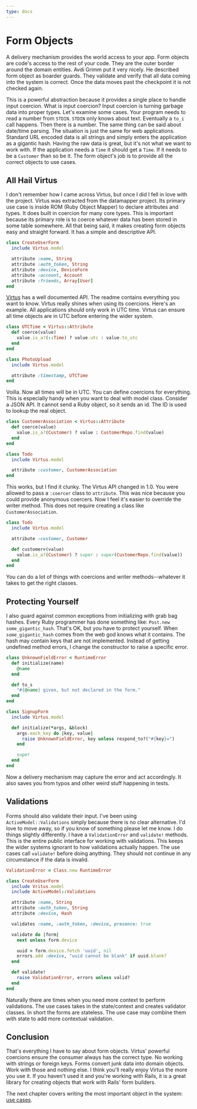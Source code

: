 ```yaml
---
type: docs
---
```


# Form Objects

A delivery mechanism provides the world access to your app. Form
objects are code's access to the rest of your code. They are the outer
border around the domain entities. Avdi Grimm put it very nicely. He
described form object as boarder guards. They validate and verify that
all data coming into the system is correct. Once the data moves past
the checkpoint it is not checked again.

This is a powerful abstraction because it provides a single place to
handle input coercion. What is input coercion? Input coercion is
turning garbage data into proper types. Let's examine some cases. Your
program needs to read a number from `STDIN`. `STDIN` only knows about
text. Eventually a `to_i` call happens. Then there is a number. The
same thing can be said about date/time parsing. The situation is just
the same for web applications. Standard URL encoded data is all
strings and simply enters the application as a gigantic hash.  Having
the raw data is great, but it's not what we want to work with.  If the
application needs a `Time` it should get a `Time`. If it needs to be a
`Customer` than so be it. The form object's job is to provide all the
correct objects to use cases.

## All Hail Virtus

I don't remember how I came across Virtus, but once I did I fell in
love with the project. Virtus was extracted from the datamapper
project. Its primary use case is inside ROM (Ruby Object Mapper) to
declare attributes and types. It does built in coercion for many core
types. This is important because its primary role is to coerce
whatever data has been stored in some table somewhere. All that being
said, it makes creating form objects easy and straight forward.  It
has a simple and descriptive API.

```ruby
class CreateUserForm
  include Virtus.model

  attribute :name, String
  attribute :auth_token, String
  attribute :device, DeviceForm
  attribute :account, Account
  attribute :friends, Array[User]
end
```

[Virtus](https://github.com/solnic/virtus) has a well documented API.
The readme contains everything you want to know. Virtus really shines
when using its coercions. Here's an example. All applications should
only work in UTC time. Virtus can ensure all time objects are in UTC
before entering the wider system.

```ruby
class UTCTime < Virtus::Attribute
  def coerce(value)
    value.is_a?(::Time) ? value.utc : value.to_utc
  end
end

class PhotoUpload
  include Virtus.model

  attribute :timestamp, UTCTime
end
```

Voilla. Now all times will be in UTC. You can define coercions for
everything. This is especially handy when you want to deal with model
class. Consider a JSON API. It cannot send a Ruby object, so it sends
an id. The ID is used to lookup the real object.

```ruby
class CustomerAssociation < Virtus::Attribute
  def coerce(value)
    value.is_a?(Customer) ? value : CustomerRepo.find(value)
  end
end

class Todo
  include Virtus.model

  attribute :customer, CustomerAssociation
end
```

This works, but I find it clunky. The Virtus API changed in 1.0. You
were allowed to pass a `:coercer` class to `attribute`.  This was nice
because you could provide anonymous coercers.  Now I feel it's easier
to override the writer method. This does not require creating a class
like `CustomerAssociation`.

```ruby
class Todo
  include Virtus.model

  attribute :customer, Customer

  def customer=(value)
    value.is_a?(Customer) ? super : super(CustomerRepo.find(value))
  end
end
```

You can do a lot of things with coercions and writer methods--whatever
it takes to get the right classes.

## Protecting Yourself

I also guard against common exceptions from initializing with grab bag
hashes. Every Ruby programmer has done something like: `Post.new
some_gigantic_hash`. That's OK, but you have to protect yourself.
When `some_gigantic_hash` comes from the web god knows what it
contains. The hash may contain keys that are not implemented. Instead
of getting undefined method errors, I change the constructor to raise
a specific error.

```ruby
class UnknownFieldError < RuntimeError
  def initialize(name)
    @name
  end

  def to_s
    "#{@name} given, but not declared in the form."
  end
end

class SignupForm
  include Virtus.model

  def initialize(*args, &block)
    args.each_key do |key, value|
      raise UnknownFieldError, key unless respond_to?("#{key}=")
    end

    super
  end
end
```

Now a delivery mechanism may capture the error and act accordingly.
It also saves you from typos and other weird stuff happening in
tests.

## Validations

Forms should also validate their input. I've been using
`ActiveModel::Validations` simply because there is no clear
alternative. I'd love to move away, so if you know of something please
let me know. I do things slightly differently. I have a
`ValidationError` and `validate!` methods. This is the entire public
interface for working with validations. This keeps the wider systems
ignorant to how validations actually happen. The use cases call
`validate!` before doing anything. They should not continue in any
circumstance if the data is invalid.

```ruby
ValidationError = Class.new RuntimeError

class CreateUserForm
  include Vritus.model
  include ActiveModel::Validations

  attribute :name, String
  attribute :auth_token, String
  attribute :device, Hash

  validates :name, :auth_token, :device, presence: true

  validate do |form|
    next unless form.device

    uuid = form.device.fetch 'uuid', nil
    errors.add :device, "uuid cannot be blank" if uuid.blank?
  end

  def validate!
    raise ValidationError, errors unless valid?
  end
end
```

Naturally there are times when you need more context to perform
validations. The use cases takes in the state/context and
creates validator classes. In short the forms are stateless. The use
case may combine them with state to add more contextual validation.

## Conclusion

That's everything I have to say about form objects. Virtus' powerful
coercions ensure the consumer always has the correct type. No working
with strings or foreign keys. Forms convert junk data into domain
objects. Work with those and nothing else. I think you'll really enjoy
Virtus the more you use it. If you haven't used it and you're working
with Rails, it is a great library for creating objects that work with
Rails' form builders.

The next chapter covers writing the most important object in the system:
[use cases](<{{ ref "use-cases" }}>).
